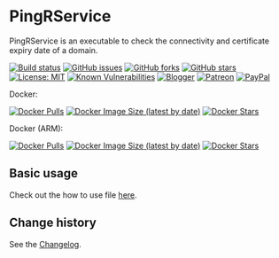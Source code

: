 PingRService
====================================

PingRService is an executable to check the connectivity and certificate expiry date of a domain.

[![Build status](https://ci.appveyor.com/api/projects/status/socbxolntnn4tbtx?svg=true)](https://ci.appveyor.com/project/SeppPenner/pingrservice)
[![GitHub issues](https://img.shields.io/github/issues/SeppPenner/PingRService.svg)](https://github.com/SeppPenner/PingRService/issues)
[![GitHub forks](https://img.shields.io/github/forks/SeppPenner/PingRService.svg)](https://github.com/SeppPenner/PingRService/network)
[![GitHub stars](https://img.shields.io/github/stars/SeppPenner/PingRService.svg)](https://github.com/SeppPenner/PingRService/stargazers)
[![License: MIT](https://img.shields.io/badge/License-MIT-blue.svg)](https://raw.githubusercontent.com/SeppPenner/PingRService/master/License.txt)
[![Known Vulnerabilities](https://snyk.io/test/github/SeppPenner/PingRService/badge.svg)](https://snyk.io/test/github/SeppPenner/PingRService)
[![Blogger](https://img.shields.io/badge/Follow_me_on-blogger-orange)](https://franzhuber23.blogspot.de/)
[![Patreon](https://img.shields.io/badge/Patreon-F96854?logo=patreon&logoColor=white)](https://patreon.com/SeppPennerOpenSourceDevelopment)
[![PayPal](https://img.shields.io/badge/PayPal-00457C?logo=paypal&logoColor=white)](https://paypal.me/th070795)

Docker:

[![Docker Pulls](https://img.shields.io/docker/pulls/sepppenner/pingrservice)](https://hub.docker.com/repository/docker/sepppenner/pingrservice)
[![Docker Image Size (latest by date)](https://img.shields.io/docker/image-size/sepppenner/pingrservice?sort=date)](https://hub.docker.com/repository/docker/sepppenner/pingrservice)
[![Docker Stars](https://img.shields.io/docker/stars/sepppenner/pingrservice)](https://hub.docker.com/repository/docker/sepppenner/pingrservice)

Docker (ARM):

[![Docker Pulls](https://img.shields.io/docker/pulls/sepppenner/pingrservice-arm)](https://hub.docker.com/repository/docker/sepppenner/pingrservice-arm)
[![Docker Image Size (latest by date)](https://img.shields.io/docker/image-size/sepppenner/pingrservice-arm?sort=date)](https://hub.docker.com/repository/docker/sepppenner/pingrservice-arm)
[![Docker Stars](https://img.shields.io/docker/stars/sepppenner/pingrservice-arm)](https://hub.docker.com/repository/docker/sepppenner/pingrservice-arm)

## Basic usage
Check out the how to use file [here](https://github.com/SeppPenner/PingRService/blob/master/HowToUse.md).

Change history
--------------

See the [Changelog](https://github.com/SeppPenner/PingRService/blob/master/Changelog.md).